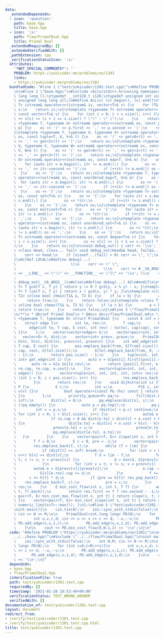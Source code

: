 ```yaml
---
data:
  _extendedDependsOn:
  - icon: ':question:'
    path: base.hpp
    title: base.hpp
  - icon: ':x:'
    path: flow/PrimalDual.hpp
    title: Primal Dual
  _extendedRequiredBy: []
  _extendedVerifiedWith: []
  _pathExtension: cpp
  _verificationStatusIcon: ':x:'
  attributes:
    '*NOT_SPECIAL_COMMENTS*': ''
    PROBLEM: https://yukicoder.me/problems/no/1301
    links:
    - https://yukicoder.me/problems/no/1301
  bundledCode: "#line 1 \"test/yukicoder/1301.test.cpp\"\n#define PROBLEM \"https://yukicoder.me/problems/no/1301\"\
    \n\n#line 2 \"base.hpp\"\n#include <bits/stdc++.h>\nusing namespace std;\ntypedef\
    \ long long ll;\ntypedef __int128_t i128;\ntypedef unsigned int uint;\ntypedef\
    \ unsigned long long ull;\n#define ALL(x) (x).begin(), (x).end()\n\ntemplate <typename\
    \ T> istream& operator>>(istream& is, vector<T>& v) {\n    for (T& x : v) is >>\
    \ x;\n    return is;\n}\ntemplate <typename T> ostream& operator<<(ostream& os,\
    \ const vector<T>& v) {\n    for (int i = 0; i < v.size(); i++) {\n        os\
    \ << v[i] << (i + 1 == v.size() ? \"\" : \" \");\n    }\n    return os;\n}\ntemplate\
    \ <typename T, typename U> ostream& operator<<(ostream& os, const pair<T, U>&\
    \ p) {\n    os << '(' << p.first << ',' << p.second << ')';\n    return os;\n\
    }\ntemplate <typename T, typename U, typename V> ostream& operator<<(ostream&\
    \ os, const tuple<T, U, V>& t) {\n    os << '(' << get<0>(t) << ',' << get<1>(t)\
    \ << ',' << get<2>(t) << ')';\n    return os;\n}\ntemplate <typename T, typename\
    \ U, typename V, typename W> ostream& operator<<(ostream& os, const tuple<T, U,\
    \ V, W>& t) {\n    os << '(' << get<0>(t) << ',' << get<1>(t) << ',' << get<2>(t)\
    \ << ',' << get<3>(t) << ')';\n    return os;\n}\ntemplate <typename T, typename\
    \ U> ostream& operator<<(ostream& os, const map<T, U>& m) {\n    os << '{';\n\
    \    for (auto itr = m.begin(); itr != m.end();) {\n        os << '(' << itr->first\
    \ << ',' << itr->second << ')';\n        if (++itr != m.end()) os << ',';\n  \
    \  }\n    os << '}';\n    return os;\n}\ntemplate <typename T, typename U> ostream&\
    \ operator<<(ostream& os, const unordered_map<T, U>& m) {\n    os << '{';\n  \
    \  for (auto itr = m.begin(); itr != m.end();) {\n        os << '(' << itr->first\
    \ << ',' << itr->second << ')';\n        if (++itr != m.end()) os << ',';\n  \
    \  }\n    os << '}';\n    return os;\n}\ntemplate <typename T> ostream& operator<<(ostream&\
    \ os, const set<T>& s) {\n    os << '{';\n    for (auto itr = s.begin(); itr !=\
    \ s.end();) {\n        os << *itr;\n        if (++itr != s.end()) os << ',';\n\
    \    }\n    os << '}';\n    return os;\n}\ntemplate <typename T> ostream& operator<<(ostream&\
    \ os, const multiset<T>& s) {\n    os << '{';\n    for (auto itr = s.begin();\
    \ itr != s.end();) {\n        os << *itr;\n        if (++itr != s.end()) os <<\
    \ ',';\n    }\n    os << '}';\n    return os;\n}\ntemplate <typename T> ostream&\
    \ operator<<(ostream& os, const unordered_set<T>& s) {\n    os << '{';\n    for\
    \ (auto itr = s.begin(); itr != s.end();) {\n        os << *itr;\n        if (++itr\
    \ != s.end()) os << ',';\n    }\n    os << '}';\n    return os;\n}\ntemplate <typename\
    \ T> ostream& operator<<(ostream& os, const deque<T>& v) {\n    for (int i = 0;\
    \ i < v.size(); i++) {\n        os << v[i] << (i + 1 == v.size() ? \"\" : \" \"\
    );\n    }\n    return os;\n}\n\nvoid debug_out() { cerr << '\\n'; }\ntemplate\
    \ <class Head, class... Tail> void debug_out(Head&& head, Tail&&... tail) {\n\
    \    cerr << head;\n    if (sizeof...(Tail) > 0) cerr << \", \";\n    debug_out(move(tail)...);\n\
    }\n#ifdef LOCAL\n#define debug(...)                                          \
    \                         \\\n    cerr << \" \";                             \
    \                                        \\\n    cerr << #__VA_ARGS__ << \" :[\"\
    \ << __LINE__ << \":\" << __FUNCTION__ << \"]\" << '\\n'; \\\n    cerr << \" \"\
    ;                                                                     \\\n   \
    \ debug_out(__VA_ARGS__)\n#else\n#define debug(...) 42\n#endif\n\ntemplate <typename\
    \ T> T gcd(T x, T y) { return y != 0 ? gcd(y, x % y) : x; }\ntemplate <typename\
    \ T> T lcm(T x, T y) { return x / gcd(x, y) * y; }\n\ntemplate <class T1, class\
    \ T2> inline bool chmin(T1& a, T2 b) {\n    if (a > b) {\n        a = b;\n   \
    \     return true;\n    }\n    return false;\n}\ntemplate <class T1, class T2>\
    \ inline bool chmax(T1& a, T2 b) {\n    if (a < b) {\n        a = b;\n       \
    \ return true;\n    }\n    return false;\n}\n#line 3 \"flow/PrimalDual.hpp\"\n\
    \n/**\n * @brief Primal Dual\n * @docs docs/flow/PrimalDual.md\n */\ntemplate\
    \ <typename T, typename E> struct PrimalDual {\n    const E inf = numeric_limits<E>::max();\n\
    \    struct edge {\n        int to, rev;\n        T cap;\n        E cost;\n  \
    \      edge(int to, T cap, E cost, int rev) : to(to), cap(cap), cost(cost), rev(rev)\
    \ {}\n    };\n    vector<vector<edge>> G;\n    vector<pair<int, int>> pos;\n \
    \   vector<E> h, dist;\n    vector<int> prevv, preve;\n    PrimalDual(int n) :\
    \ G(n), h(n), dist(n), prevv(n), preve(n) {}\n    int add_edge(int from, int to,\
    \ T cap, E cost) {\n        pos.emplace_back(from, G[from].size());\n        G[from].emplace_back(to,\
    \ cap, cost, G[to].size());\n        G[to].emplace_back(from, 0, -cost, G[from].size()\
    \ - 1);\n        return pos.size() - 1;\n    }\n    tuple<int, int, int, int,\
    \ int> get_edge(int i) {\n        auto e = G[pos[i].first][pos[i].second];\n \
    \       auto re = G[e.to][e.rev];\n        return {pos[i].first, e.to, e.cap +\
    \ re.cap, re.cap, e.cost};\n    }\n    vector<tuple<int, int, int, int, int>>\
    \ edges() {\n        vector<tuple<int, int, int, int, int>> res;\n        for\
    \ (int i = 0; i < pos.size(); i++) {\n            res.emplace_back(get_edge(i));\n\
    \        }\n        return res;\n    }\n    void dijkstra(int s) {\n        struct\
    \ P {\n            E c;\n            int v;\n            P(E c, int v) : c(c),\
    \ v(v) {}\n            bool operator<(const P& rhs) const { return c > rhs.c;\
    \ }\n        };\n        priority_queue<P> pq;\n        fill(dist.begin(), dist.end(),\
    \ inf);\n        dist[s] = 0;\n        pq.emplace(dist[s], s);\n        while\
    \ (!pq.empty()) {\n            auto p = pq.top();\n            pq.pop();\n   \
    \         int v = p.v;\n            if (dist[v] < p.c) continue;\n           \
    \ for (int i = 0; i < G[v].size(); i++) {\n                auto& e = G[v][i];\n\
    \                if (e.cap > 0 && dist[e.to] > dist[v] + e.cost + h[v] - h[e.to])\
    \ {\n                    dist[e.to] = dist[v] + e.cost + h[v] - h[e.to];\n   \
    \                 prevv[e.to] = v;\n                    preve[e.to] = i;\n   \
    \                 pq.emplace(dist[e.to], e.to);\n                }\n         \
    \   }\n        }\n    }\n    vector<pair<T, E>> slope(int s, int t, T lim) {\n\
    \        T f = 0;\n        E c = 0, pre = -1;\n        vector<pair<T, E>> res;\n\
    \        res.emplace_back(f, c);\n        while (f < lim) {\n            dijkstra(s);\n\
    \            if (dist[t] == inf) break;\n            for (int v = 0; v < G.size();\
    \ v++) h[v] += dist[v];\n            T d = lim - f;\n            for (int v =\
    \ t; v != s; v = prevv[v]) {\n                d = min(d, G[prevv[v]][preve[v]].cap);\n\
    \            }\n            for (int v = t; v != s; v = prevv[v]) {\n        \
    \        auto& e = G[prevv[v]][preve[v]];\n                e.cap -= d;\n     \
    \           G[v][e.rev].cap += d;\n            }\n            f += d;\n      \
    \      c += h[t] * d;\n            if (pre == h[t]) res.pop_back();\n        \
    \    res.emplace_back(f, c);\n            pre = c;\n        }\n        return\
    \ res;\n    }\n    E min_cost_flow(int s, int t, T f) {\n        auto res = slope(s,\
    \ t, f).back();\n        return res.first == f ? res.second : -1;\n    }\n   \
    \ pair<T, E> min_cost_max_flow(int s, int t) { return slope(s, t, numeric_limits<T>::max()).back();\
    \ }\n    vector<pair<T, E>> min_cost_slope(int s, int t) { return slope(s, t,\
    \ numeric_limits<T>::max()); }\n};\n#line 5 \"test/yukicoder/1301.test.cpp\"\n\
    \nint main(){\n    cin.tie(0);\n    ios::sync_with_stdio(false);\n    int N,M;\
    \ cin >> N >> M;\n\n    PrimalDual<int,long long> PD(N);\n    for (int i=0;i<M;++i){\n\
    \        int u,v,c,d; cin >> u >> v >> c >> d; --u,--v;\n        PD.add_edge(u,v,1,c);\
    \ PD.add_edge(v,u,1,c);\n        PD.add_edge(u,v,1,d); PD.add_edge(v,u,1,d);\n\
    \    }\n\n    cout << PD.min_cost_flow(0,N-1,2) << '\\n';\n}\n"
  code: "#define PROBLEM \"https://yukicoder.me/problems/no/1301\"\n\n#include \"\
    ../../base.hpp\"\n#include \"../../flow/PrimalDual.hpp\"\n\nint main(){\n    cin.tie(0);\n\
    \    ios::sync_with_stdio(false);\n    int N,M; cin >> N >> M;\n\n    PrimalDual<int,long\
    \ long> PD(N);\n    for (int i=0;i<M;++i){\n        int u,v,c,d; cin >> u >> v\
    \ >> c >> d; --u,--v;\n        PD.add_edge(u,v,1,c); PD.add_edge(v,u,1,c);\n \
    \       PD.add_edge(u,v,1,d); PD.add_edge(v,u,1,d);\n    }\n\n    cout << PD.min_cost_flow(0,N-1,2)\
    \ << '\\n';\n}"
  dependsOn:
  - base.hpp
  - flow/PrimalDual.hpp
  isVerificationFile: true
  path: test/yukicoder/1301.test.cpp
  requiredBy: []
  timestamp: '2021-01-20 10:53:49+09:00'
  verificationStatus: TEST_WRONG_ANSWER
  verifiedWith: []
documentation_of: test/yukicoder/1301.test.cpp
layout: document
redirect_from:
- /verify/test/yukicoder/1301.test.cpp
- /verify/test/yukicoder/1301.test.cpp.html
title: test/yukicoder/1301.test.cpp
---
```


